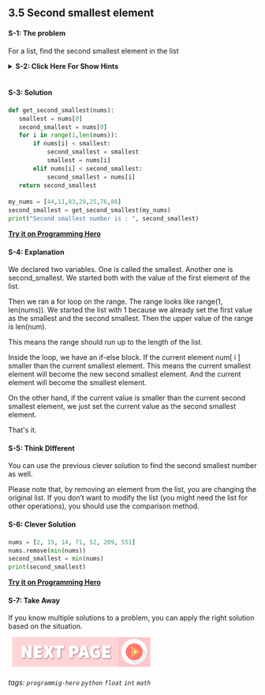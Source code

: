 
## 3.5 Second smallest element

#### S-1: The problem
For a list, find the second smallest element in the list

<details>
 <summary><b>S-2: Click Here For Show Hints</b></summary>
   <p>If you understand the process of finding the second largest element, this will be a piece of cake for you.</p>
 </details>
<br>

#### S-3: Solution
```python
def get_second_smallest(nums):
   smallest = nums[0]
   second_smallest = nums[0]
   for i in range(1,len(nums)):
       if nums[i] < smallest:
           second_smallest = smallest
           smallest = nums[i]
       elif nums[i] < second_smallest:
           second_smallest = nums[i]
   return second_smallest
 
my_nums = [44,11,83,29,25,76,88]
second_smallest = get_second_smallest(my_nums)
print("Second smallest number is : ", second_smallest)
```
**[Try it on Programming Hero](https://play.google.com/store/apps/details?id=com.learnprogramming.codecamp)**

#### S-4: Explanation
We declared two variables. One is called the smallest. Another one is second_smallest. We started both with the value of the first element of the list. 

Then we ran a for loop on the range. The range looks like range(1, len(nums)). We started the list with 1 because we already set the first value as the smallest and the second smallest. Then the upper value of the range is len(num). 

This means the range should run up to the length of the list. 

Inside the loop, we have an if-else block. If the current element num[ i ] smaller than the current smallest element. This means the current smallest element will become the new second smallest element. And the current element will become the smallest element. 

On the other hand, if the current value is smaller than the current second smallest element, we just set the current value as the second smallest element. 

That's it.

#### S-5: Think DIfferent

You can use the previous clever solution to find the second smallest number as well. 

Please note that, by removing an element from the list, you are changing the original list. If you don’t want to modify the list (you might need the list for other operations), you should use the comparison method. 

#### S-6: Clever Solution

```python
nums = [2, 15, 14, 71, 52, 209, 551]
nums.remove(min(nums))
second_smallest = min(nums)
print(second_smallest)
```

**[Try it on Programming Hero](https://play.google.com/store/apps/details?id=com.learnprogramming.codecamp)**

#### S-7: Take Away
If you know multiple solutions to a problem, you can apply the right solution based on the situation.

&nbsp;
[![Next Page](../assets/next-button.png)](Remove-duplicate-Chars.md)
&nbsp;

###### tags: `programmig-hero` `python` `float` `int` `math`

